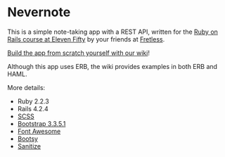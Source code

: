 # Nevernote

This is a simple note-taking app with a REST API, written for the [Ruby on Rails course at Eleven Fifty](https://elevenfifty.com/course/ruby-on-rails/) by your friends at [Fretless](https://github.com/getfretless).

[Build the app from scratch yourself with our wiki](https://github.com/getfretless/nevernote/wiki/01-Init-a-Rails-4.2.3-Project)!

Although this app uses ERB, the wiki provides examples in both ERB and HAML.

More details:
* Ruby 2.2.3
* Rails 4.2.4
* [SCSS](http://sass-lang.com/)
* [Bootstrap 3.3.5.1](http://getbootstrap.com/)
* [Font Awesome](http://fortawesome.github.io/Font-Awesome/)
* [Bootsy](http://volmerius.com/bootsy/)
* [Sanitize](https://github.com/rgrove/sanitize)
